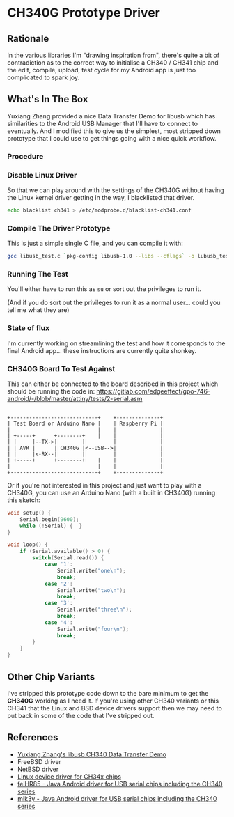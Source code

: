 # CH340G Prototype Driver

## Rationale

In the various libraries I'm "drawing inspiration from", there's quite a bit of
contradiction as to the correct way to initialise a CH340 / CH341 chip and the
edit, compile, upload, test cycle for my Android app is just too complicated to
spark joy.

## What's In The Box

Yuxiang Zhang provided a nice Data Transfer Demo for libusb which has
similarities to the Android USB Manager that I'll have to connect to
eventually. And I modified this to give us the simplest, most stripped down
prototype that I could use to get things going with a nice quick workflow.

### Procedure

### Disable Linux Driver

So that we can play around with the settings of the CH340G without having the
Linux kernel driver getting in the way, I blacklisted that driver.

```bash
echo blacklist ch341 > /etc/modprobe.d/blacklist-ch341.conf
```

### Compile The Driver Prototype

This is just a simple single C file, and you can compile it with:

```bash
gcc libusb_test.c `pkg-config libusb-1.0 --libs --cflags` -o lubusb_test
```

### Running The Test

You'll either have to run this as `su` or sort out the privileges to run it.

(And if you do sort out the privileges to run it as a normal user...
could you tell me what they are)

### State of flux

I'm currently working on streamlining the test and how it corresponds to the
final Android app... these instructions are currently quite shonkey.

### CH340G Board To Test Against

This can either be connected to the board described in this project which should
be running the code in:
https://gitlab.com/edgeeffect/gpo-746-android/-/blob/master/attiny/tests/2-serial.asm

```lang-none

+----------------------------+    +--------------+
| Test Board or Arduino Nano |    | Raspberry Pi |
|                            |    |              |
| +-----+      +--------+    |    |              |
| |     |--TX->|        |         |              |
| | AVR |      | CH340G |<--USB-->|              |
| |     |<-RX--|        |         |              |
| +-----+      +--------+    |    |              |
|                            |    |              |
+----------------------------+    +--------------+

```

Or if you're not interested in this project and just want to play with a CH340G,
you can use an Arduino Nano (with a built in CH340G) running this sketch:

```cpp
void setup() {
    Serial.begin(9600);
    while (!Serial) {  }
}

void loop() {
    if (Serial.available() > 0) {
        switch(Serial.read()) {
            case '1':
                Serial.write("one\n");
                break;
            case '2':
                Serial.write("two\n");
                break;
            case '3':
                Serial.write("three\n");
                break;
            case '4':
                Serial.write("four\n");
                break;
        }
    }
}
```

## Other Chip Variants

I've stripped this prototype code down to the bare minimum to get the
**CH340G** working as I need it. If you're using other CH340 variants or this
CH341 that the Linux and BSD device drivers support
then we may need to put back in some of the code that I've stripped out.

## References

* [Yuxiang Zhang's libusb CH340 Data Transfer Demo](https://gist.github.com/z4yx/8d9ecad151dad351fbbb)
* FreeBSD driver
* NetBSD driver
* [Linux device driver for CH34x chips](https://github.com/lizard43/CH340G/blob/master/ch340g/ch34x.c)
* [felHR85 - Java Android driver for USB serial chips including the CH340 series](https://github.com/felHR85/UsbSerial/blob/7fff8b6d5ca19590dcb05c3f977970e8cce103b7/usbserial/src/main/java/com/felhr/usbserial/CH34xSerialDevice.java)
* [mik3y - Java Android driver for USB serial chips including the CH340 series](https://github.com/mik3y/usb-serial-for-android/blob/master/usbSerialForAndroid/src/main/java/com/hoho/android/usbserial/driver/Ch34xSerialDriver.java)
